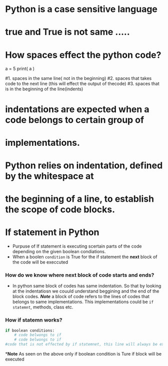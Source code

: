 # Python is a case sensitive language 
# true and True is not same  .....
#
# How spaces effect the python code? 
a =                   5 
print(  a   )

#1. spaces in the same line( not in the beginning)
#2. spaces that takes code to the next line (this will effect the output of thecode)
#3. spaces that is in the beginning of the line(indents)
# indentations are expected when a code belongs to certain group of 
# implementations.

# Python relies on indentation, defined by the whitespace at
# the beginning of a line, to establish the scope of code blocks.

# If statement in Python 
- Purpuse of If statement is executing scertain parts of the code depending on the given boolean condiations. 
- When a boolen `condition` is True for the if statement the **next** block of the code will be execcuted

### How do we know where next block of code starts and ends?
- In python same block of codes has same indentation. So that by looking at the indentatiosn we couuld understand beggining and the end of the block codes.
***Note*** a block of code refers to the lines of codes that belongs to same implementations. This implementations could be `if statemnt`, methods, class etc.

### How if statemn works?
```py
if boolean conditions:
    # code belwongs to if
    # code belwongs to if
#code that is not effected by if statemnet, this line will always be executed  regradless of the if statemnt's condition. 

```
***Note** As seen on the above only if boolean condition is Ture if block will be executed

